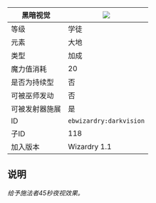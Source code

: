 | 黑暗视觉 |![](https://github.com/Electroblob77/Wizardry/blob/1.12.2/src/main/resources/assets/ebwizardry/textures/spells/darkvision.png)|
|---|---|
| 等级 | 学徒 |
| 元素 | 大地 |
| 类型 | 加成 |
| 魔力值消耗 | 20 |
| 是否为持续型 | 否 |
| 可被巫师发动 | 否 |
| 可被发射器施展 | 是 |
| ID | `ebwizardry:darkvision` |
| 子ID | 118 |
| 加入版本 | Wizardry 1.1 |
## 说明
_给予施法者45秒夜视效果。_
